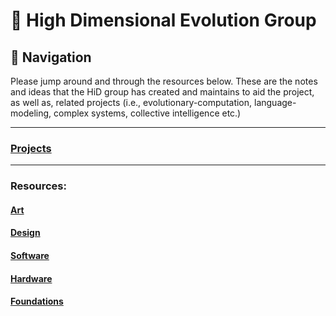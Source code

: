 # 🧬 High Dimensional Evolution Group  
## 🧭 Navigation
Please jump around and through the resources below. These are the notes and ideas that the HiD group has created and maintains to aid the project, as well as, related projects (i.e., evolutionary-computation, language-modeling, complex systems, collective intelligence etc.)

---
### [Projects](https://github.com/Hi-Di-Gr/Hi-D-Group/blob/main/Presentations/Presentations.md)

---
### Resources:
#### [Art](Art/Art.md)
#### [Design](README.md)
#### [Software](Software/Software.md)
#### [Hardware](Hardware/Hardware.md)
#### [Foundations](Foundations/Foundations.md)
